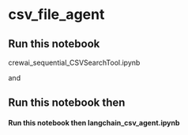 # csv_file_agent


## Run this notebook
crewai_sequential_CSVSearchTool.ipynb

and
## Run this notebook then  
#### Run this notebook then  langchain_csv_agent.ipynb
